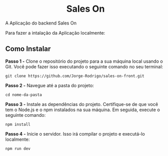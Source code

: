 <h1 align="center">Sales On </h1>

<p>A Aplicação do backend Sales On</p>

Para fazer a intalação da Aplicação localmente:

## Como Instalar
 
 **Passo 1 -** Clone o repositório do projeto para a sua máquina local usando o Git. Você pode fazer isso executando o seguinte comando no seu terminal:
  ```
git clone https://github.com/Jorge-Rodrigo/sales-on-front.git
```

**Passo 2 -** Navegue até a pasta do projeto:

  ```
  cd nome-da-pasta
```

**Passo 3 -** Instale as dependências do projeto. Certifique-se de que você tem o Node.js e o npm instalados na sua máquina. Em seguida, execute o seguinte comando:
 ```
 npm install
```
 **Passo 4 -** Inicie o servidor. Isso irá compilar o projeto e executá-lo localmente:

 ```
 npm run dev
```
